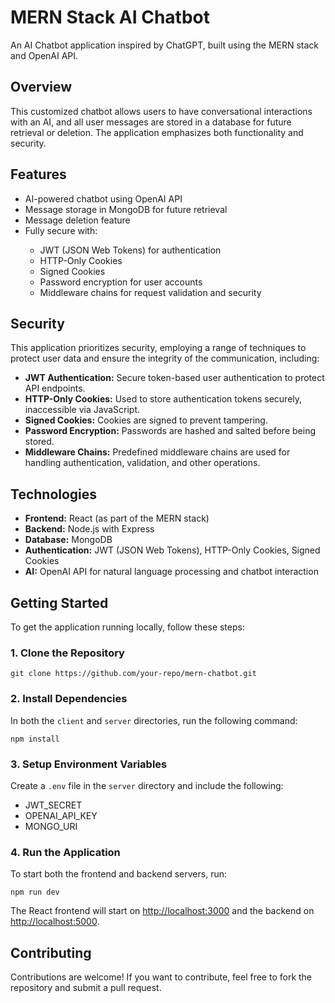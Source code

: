 <h1>MERN Stack AI Chatbot</h1>
<p>An AI Chatbot application inspired by ChatGPT, built using the MERN stack and OpenAI API.</p>

<h2>Overview</h2>
<p>This customized chatbot allows users to have conversational interactions with an AI, and all user messages are stored in a database for future retrieval or deletion. The application emphasizes both functionality and security.</p>

<h2>Features</h2>
<ul>
  <li>AI-powered chatbot using OpenAI API</li>
  <li>Message storage in MongoDB for future retrieval</li>
  <li>Message deletion feature</li>
  <li>Fully secure with:</li>
  <ul>
    <li>JWT (JSON Web Tokens) for authentication</li>
    <li>HTTP-Only Cookies</li>
    <li>Signed Cookies</li>
    <li>Password encryption for user accounts</li>
    <li>Middleware chains for request validation and security</li>
  </ul>
</ul>

<h2>Security</h2>
<p>This application prioritizes security, employing a range of techniques to protect user data and ensure the integrity of the communication, including:</p>
<ul>
  <li><strong>JWT Authentication:</strong> Secure token-based user authentication to protect API endpoints.</li>
  <li><strong>HTTP-Only Cookies:</strong> Used to store authentication tokens securely, inaccessible via JavaScript.</li>
  <li><strong>Signed Cookies:</strong> Cookies are signed to prevent tampering.</li>
  <li><strong>Password Encryption:</strong> Passwords are hashed and salted before being stored.</li>
  <li><strong>Middleware Chains:</strong> Predefined middleware chains are used for handling authentication, validation, and other operations.</li>
</ul>

<h2>Technologies</h2>
<ul>
  <li><strong>Frontend:</strong> React (as part of the MERN stack)</li>
  <li><strong>Backend:</strong> Node.js with Express</li>
  <li><strong>Database:</strong> MongoDB</li>
  <li><strong>Authentication:</strong> JWT (JSON Web Tokens), HTTP-Only Cookies, Signed Cookies</li>
  <li><strong>AI:</strong> OpenAI API for natural language processing and chatbot interaction</li>
</ul>

<h2>Getting Started</h2>
<p>To get the application running locally, follow these steps:</p>

<h3>1. Clone the Repository</h3>
<pre><code>git clone https://github.com/your-repo/mern-chatbot.git</code></pre>

<h3>2. Install Dependencies</h3>
<p>In both the <code>client</code> and <code>server</code> directories, run the following command:</p>
<pre><code>npm install</code></pre>

<h3>3. Setup Environment Variables</h3>
<p>Create a <code>.env</code> file in the <code>server</code> directory and include the following:</p>
<ul>
  <li>JWT_SECRET</li>
  <li>OPENAI_API_KEY</li>
  <li>MONGO_URI</li>
</ul>

<h3>4. Run the Application</h3>
<p>To start both the frontend and backend servers, run:</p>
<pre><code>npm run dev</code></pre>
<p>The React frontend will start on <a href="http://localhost:3000">http://localhost:3000</a> and the backend on <a href="http://localhost:5000">http://localhost:5000</a>.</p>

<h2>Contributing</h2>
<p>Contributions are welcome! If you want to contribute, feel free to fork the repository and submit a pull request.</p>

